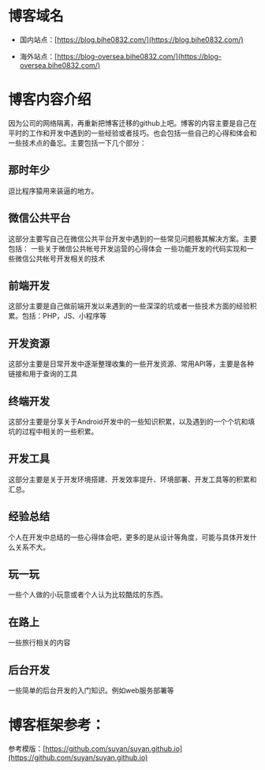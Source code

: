 # 博客域名

- 国内站点：[https://blog.bihe0832.com/](https://blog.bihe0832.com/)

- 海外站点：[https://blog-oversea.bihe0832.com/](https://blog-oversea.bihe0832.com/)

# 博客内容介绍

因为公司的网络隔离，再重新把博客迁移的github上吧。博客的内容主要是自己在平时的工作和开发中遇到的一些经验或者技巧。也会包括一些自己的心得和体会和一些技术点的备忘。主要包括一下几个部分：

## 那时年少

逗比程序猿用来装逼的地方。

## 微信公共平台 

这部分主要写自己在微信公共平台开发中遇到的一些常见问题极其解决方案。主要包括： 一些关于微信公共帐号开发运营的心得体会 一些功能开发的代码实现和一些微信公共帐号开发相关的技术

## 前端开发

这部分主要是自己做前端开发以来遇到的一些深深的坑或者一些技术方面的经验积累。包括：PHP，JS、小程序等

## 开发资源

这部分主要是日常开发中逐渐整理收集的一些开发资源、常用API等，主要是各种链接和用于查询的工具

## 终端开发

这部分主要是分享关于Android开发中的一些知识积累，以及遇到的一个个坑和填坑的过程中相关的一些积累。

## 开发工具

这部分主要是关于开发环境搭建、开发效率提升、环境部署、开发工具等的积累和汇总。

## 经验总结

个人在开发中总结的一些心得体会吧，更多的是从设计等角度，可能与具体开发什么关系不大。

## 玩一玩

一些个人做的小玩意或者个人认为比较酷炫的东西。

## 在路上

一些旅行相关的内容

## 后台开发

一些简单的后台开发的入门知识。例如web服务部署等

# 博客框架参考：

参考模版：[https://github.com/suyan/suyan.github.io](https://github.com/suyan/suyan.github.io)
